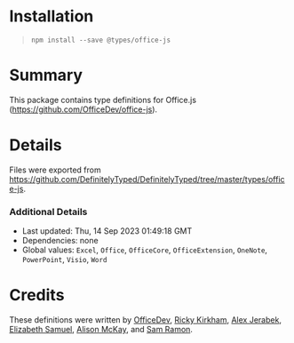 # Installation
> `npm install --save @types/office-js`

# Summary
This package contains type definitions for Office.js (https://github.com/OfficeDev/office-js).

# Details
Files were exported from https://github.com/DefinitelyTyped/DefinitelyTyped/tree/master/types/office-js.

### Additional Details
 * Last updated: Thu, 14 Sep 2023 01:49:18 GMT
 * Dependencies: none
 * Global values: `Excel`, `Office`, `OfficeCore`, `OfficeExtension`, `OneNote`, `PowerPoint`, `Visio`, `Word`

# Credits
These definitions were written by [OfficeDev](https://github.com/OfficeDev), [Ricky Kirkham](https://github.com/Rick-Kirkham), [Alex Jerabek](https://github.com/AlexJerabek), [Elizabeth Samuel](https://github.com/ElizabethSamuel-MSFT), [Alison McKay](https://github.com/alison-mk), and [Sam Ramon](https://github.com/samantharamon).
